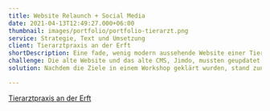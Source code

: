 ```yaml
---
title: Website Relaunch + Social Media
date: 2021-04-13T12:49:27.000+06:00
thumbnail: images/portfolio/portfolio-tierarzt.png
service: Strategie, Text und Umsetzung
client: Tierarztpraxis an der Erft
shortDescription: Eine fade, wenig modern aussehende Website einer Tierarztpraxis mit veralteten Inhalten, die Besucher in der Navigation und Nutzerführung verwirrte, stand für eine Generalüberholung auf dem Programm. Nutzer:innen sollten sich auch beim Besuch der Website wohl fühlen und direkt erkennen, was die Praxis ausmacht. Qualität, Professionalität und ein familiärer Umgang sollten jedem ins Auge springen. Neue Inhalte sollten Mehrwert liefern und Antworten auf die Fragen der Kund:innen liefern. Außerdem sollte der Instagram-Kanal genutzt werden, um mit regelmäßigem und kontinuierlichen Postings eine aktive Community aufzubauen. 
challenge: Die alte Website und das alte CMS, Jimdo, mussten geupdatet werden, ohne, dass die Seite offline ging. Die Website war über die Jahre gewachsen, sodass nun eine Fülle an veralteten Informationen, Links sowie unterschiedlichen Seitentypen und Layouts wartete. Das Design erinnerte an vergangene Zeiten. Im Unternehmen gab es keine Mitarbeiter mehr, die noch für die Seite zuständig waren.
solution: Nachdem die Ziele in einem Workshop geklärt wurden, stand zunächst ein gründliches Content Audit auf dem Programm. Welche Inhalte sind vorhanden? Welche können noch verwendet werden? Dann wurde eine Struktur für die Website entwickelt, die zukünftige Besucher nicht mehr verwirrt, sondern sie an die Hand nimmt. Auch ein neuer Blog wurde ins Leben gerufen. Nun stehen kontinuierlich Kreation und Umsetzung für Website, Blog sowie Facebook und Instagram auf der Agenda. 

---
```

[Tierarztpraxis an der Erft](https://www.tierarztpraxis-erft.de/)